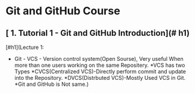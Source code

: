 # Git and GitHub Course

## [ 1. Tutorial 1 - Git and GitHub Introduction](# h1)

[#h1](Lecture 1:
* Git - VCS - Version control system(Open Sourse), Very useful When more than one users working on the same Repositery.
*VCS has two Types
    *CVCS(Centralized VCS)-Directly perform commit and update into the Repository.
    *DVCS(Distrbuted VCS)-Mostly Used VCS in Git.
*Git and GitHub is Not same.)
